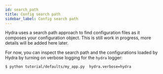 ```yaml
---
id: search_path
title: Config search path
sidebar_label: Config search path
---
```


Hydra uses a search path approach to find configuration files as it composes your configuration object.
This is still work in progress, more details will be added here later.

For now, you can inspect the search path and the configurations loaded by Hydra by turning on verbose logging for the `hydra` logger:

```text
$ python tutorial/defaults/my_app.py  hydra.verbose=hydra
```